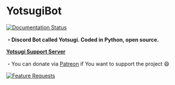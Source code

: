 # YotsugiBot
[![Documentation Status](https://readthedocs.org/projects/yotsugi-bot/badge/?version=latest)](http://yotsugibot.readthedocs.io/en/latest/?badge=latest)

**・Discord Bot called Yotsugi. Coded in Python, open source.**



[**Yotsugi Support Server**](https://discord.gg/Fj9uwmT)


・You can donate via [Patreon](https://www.patreon.com/YotsugiBot) if You want to support the project 😄

[![Feature Requests](http://feathub.com/NaokoKyouseiNingyou/YotsugiBot?format=svg)](http://feathub.com/NaokoKyouseiNingyou/YotsugiBot)
